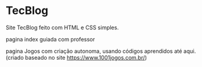 # TecBlog
Site TecBlog  feito com  HTML e CSS simples.

pagina index guiada com professor

pagina Jogos com criação autonoma, usando códigos aprendidos até aqui. (criado baseado no site https://www.1001jogos.com.br/)
